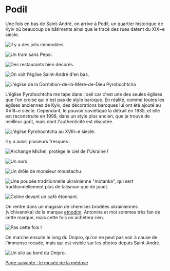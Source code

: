 # Podil

Une fois en bas de Saint-André, on arrive à Podil, un quartier historique de
Kyiv où beaucoup de bâtiments ainsi que le tracé des rues datent du XIX~e siècle.

![Il y a des jolis immeubles.](images/kyiv/p4/podil/immeuble_blanc.jpg)

![Un tram sans Pepsi.](images/kyiv/p4/podil/tram.jpg)

![Des restaurants bien décorés.](images/kyiv/p4/podil/cafe_japon.jpg)

![On voit l'église Saint-André d'en bas.](images/kyiv/p4/podil/saint_andre_d_en_bas.jpg)


![L'église de la Dormition-de-la-Mère-de-Dieu Pyrohochtcha](images/kyiv/p4/podil/eglise_ancienne.jpg)

L'église Pyrohochtcha me tape dans l'oeil car c'est une des seules églises que
l'on croise qui n'est pas de style baroque. En réalité, comme toutes les églises
anciennes de Kyiv, des décorations baroques lui ont été ajouté au XVIII~e
siècle. Cependant, le pouvoir soviétique la détruit en 1935, et elle est
reconstruite en 1998, dans un style plus ancien, que je trouve de meilleur goût,
mais dont l'authenticité est discutée.

![L'église Pyrohochtcha au XVIII~e siecle.](images/kyiv/p4/podil/eglise_18ieme.png)

Il y a aussi plusieurs fresques :

![Archange Michel, protège le ciel de l'Ukraine !](images/kyiv/p4/podil/graffiti_archange_michel.jpg)

![Un ours.](images/kyiv/p4/podil/graffiti_ours.jpg)

![Un drôle de monsieur moustachu.](images/kyiv/p4/podil/graffiti_moustachu.jpg)

![Une poupée traditionnelle ukrainienne "motanka", qui sert traditionnellement plus de talisman que de jouet.](images/kyiv/p4/podil/graffiti_poupee.jpg)

![Coline devant un café étonnant.](images/kyiv/p4/podil/le_gazza.jpg)

On rentre dans un magasin de chemises brodées ukrainiennes (vichivannka) de la
marque [etnodim](https://etnodim.com/). Antonina et moi sommes très fan de cette
marque, mais cette fois on achètera rien.

![Pas cette fois !](images/kyiv/p4/podil/coline_chemise.jpg)

On marche ensuite le long du Dnipro, qu'on ne peut pas voir à cause de l'immense rocade, mais qui est visible sur les photos depuis Saint-André.

![Un silo au bord du Dnipro.](images/kyiv/p4/podil/silo.jpg)

[Page suivante : le musée de la méduse](kyiv_4_musee_meduse.md)
